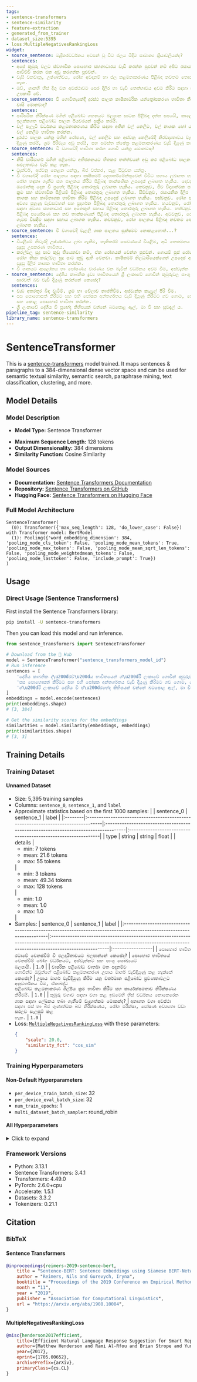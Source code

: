 ```yaml
---
tags:
- sentence-transformers
- sentence-similarity
- feature-extraction
- generated_from_trainer
- dataset_size:5395
- loss:MultipleNegativesRankingLoss
widget:
- source_sentence: මැදිකරවර්ධනය අවසන් වූ විට ජලය මිදීම සාමාන්‍ය ක්‍රියාවලියක්ද?
  sentences:
  - අපේ කුඹුරු වලට ස්වභාවික පොහොර සහනාධාරය වැඩි කරන්න පුළුවන් නම් අපිට රසායනික පොහොර
    පාවිච්චි කරන එක අඩු කරගන්න පුළුවන්.
  - වැසි වකවානු, උෂ්ණත්වය, රෝග අවදානම් හා ජල කළමනාකරණය පිළිබඳ නවතම තොරතුරු ලබා ගත
    හැක.
  - ඔව්, ශාකහි හිස් දිගු වන අවස්ථාවට පෙර දිලීර හා වැඩි තෙත්භාවය අවම කිරීම සඳහා එය
    උපකාරී වේ.
- source_sentence: වී ගොවිතැනේදී දුරස්ථ පාලක කෘෂිකාර්මික යන්ත්‍රෝපකරණ භාවිතා කිරීමේ
    වාසි මොනවාද?
  sentences:
  - පාරිසරික නිරීක්ෂණ මගින් පළිබෝධ ගහනයට බලපාන සාධක පිළිබඳ දත්ත සපයයි, කාලෝචිත සහ
    ඉලක්කගත පළිබෝධ පාලන පියවරයන් සක්‍රීය කරයි.
  - වල් පැලෑටි වර්ධනය කළමනාකරණය කිරීම සඳහා අතින් වල් නෙලීම, වල් නාශක හෝ යාන්ත්‍රික
    වල් නෙලීම භාවිතා කරන්න.
  - දුරස්ථ පාලක යන්ත්‍ර මගින් රෝපණ, වල් නෙලීම සහ අස්වනු නෙලීමේදී නිරවද්‍යතාවය වැඩි
    දියුණු කරයි, ශ්‍රම පිරිවැය අඩු කරයි, සහ සමස්ත ක්ෂේත්‍ර කළමනාකරණය වැඩි දියුණු කරයි.
- source_sentence: වී වගාවේදී භාවිතා කරන ගොවි යන්ත්‍ර මොනවාද?
  sentences:
  - නිසි වාරිමාර්ග මගින් පළිබෝධ අභිජනනයට හිතකර තත්ත්වයන් අඩු කර පළිබෝධ පාලන ක්‍රමවල
    සඵලතාවය වැඩි කළ හැක.
  - ට්‍රැක්ටර්, අස්වනු නෙළන යන්ත්‍ර, බීජ වප්කර, පැළ සිටුවන යන්ත්‍ර.
  - වී වගාවේදී රෝග පාලනය සඳහා කෘෂිකර්ම දෙපාර්තමේන්තුවෙන් විවිධ සහාය ලබාගත හැකිය. පළමුව,
    රෝග හඳුනා ගැනීම සහ පාලනය කිරීම පිළිබඳ තාක්ෂණික උපදෙස් ලබාගත හැකිය. දෙවනුව, රෝගවලට
    ඔරොත්තු දෙන වී ප්‍රභේද පිළිබඳ තොරතුරු ලබාගත හැකිය. තෙවනුව, ජීව විද්‍යාත්මක පාලන
    ක්‍රම සහ ස්වභාවික පිළියම් පිළිබඳ තොරතුරු ලබාගත හැකිය. සිව්වනුව, රසායනික දිලීර
    නාශක සහ කෘමිනාශක භාවිතා කිරීම පිළිබඳ උපදෙස් ලබාගත හැකිය. පස්වනුව, රෝග පාලනය සඳහා
    අවශ්‍ය පුහුණු වැඩසටහන් සහ ප්‍රදර්ශන පිළිබඳ තොරතුරු ලබාගත හැකිය. හයවනුව, රෝග පාලනය
    සඳහා අවශ්‍ය සහනාධාර සහ අනෙකුත් සහාය පිළිබඳ තොරතුරු ලබාගත හැකිය. හත්වනුව, රෝග පාලනය
    පිළිබඳ පර්යේෂණ සහ නව තාක්ෂණයන් පිළිබඳ තොරතුරු ලබාගත හැකිය. අටවනුව, රෝග පාලනය පිළිබඳ
    ගැටළු විසඳීම සඳහා සහාය ලබාගත හැකිය. නවවනුව, රෝග පාලනය පිළිබඳ නවතම තොරතුරු සහ නිර්දේශ
    ලබාගත හැකිය.
- source_sentence: වී වගාවෙදී වැලලි ශාක පාලනය සූක්ෂමව නොකළහොත්...?
  sentences:
  - වියළීමේ නිවැරදි උෂ්ණත්වය ලබා ගැනීම, හැකිතරම් සෙවණයේ වියළීම, අධි තෙතමනය වැලැක්වීමට
    සුදුසු උපකරණ භාවිතය.
  - කරල්වල සුදු පාට කුඩු තියෙනවා නම්, ඒක රෝගයක් වෙන්න පුළුවන්. ගොයම් පුස් රෝගය වගේ
    රෝග නිසා කරල්වල සුදු පාට කුඩු ඇති වෙනවා. කෘෂිකර්ම නිලධාරියෙක්ගෙන් උපදෙස් අරගෙන
    සුදුසු දිලීර නාශක භාවිතා කරන්න.
  - වී ශාකයට ආලෝකය හා පෝෂණය වාරණය වන බැවින් වර්ධනය අවම වීම, අස්වැන්න පහත වැටීම.
- source_sentence: දේශීය කාබනික ද්‍රව්‍ය භාවිතයෙන් ශ්‍රී ලංකාවේ ගොවීන් කුඹුරුවල පාංශු
    සාරවත් බව වැඩි දියුණු කරන්නේ කෙසේද?
  sentences:
  - වැඩ අතරතුර බිඳ වැටීම්, ශ්‍රම හා වේලාව නාස්තිවීම, අස්වැන්න කැළැල් පිරි වීම.
  - පස පොහොසත් කිරීමට සහ එහි පෝෂක අන්තර්ගතය වැඩි දියුණු කිරීමට ගව ගොම, කොම්පෝස්ට්
    සහ කොළ පොහොර භාවිතා කරන්න.
  - ශ්‍රී ලංකාවේ දේශීය වී ප්‍රභේද කිහිපයක් වන්නේ බටපොළ ඇල්, මා වී සහ සුවඳැල් ය.
pipeline_tag: sentence-similarity
library_name: sentence-transformers
---
```


# SentenceTransformer

This is a [sentence-transformers](https://www.SBERT.net) model trained. It maps sentences & paragraphs to a 384-dimensional dense vector space and can be used for semantic textual similarity, semantic search, paraphrase mining, text classification, clustering, and more.

## Model Details

### Model Description
- **Model Type:** Sentence Transformer
<!-- - **Base model:** [Unknown](https://huggingface.co/unknown) -->
- **Maximum Sequence Length:** 128 tokens
- **Output Dimensionality:** 384 dimensions
- **Similarity Function:** Cosine Similarity
<!-- - **Training Dataset:** Unknown -->
<!-- - **Language:** Unknown -->
<!-- - **License:** Unknown -->

### Model Sources

- **Documentation:** [Sentence Transformers Documentation](https://sbert.net)
- **Repository:** [Sentence Transformers on GitHub](https://github.com/UKPLab/sentence-transformers)
- **Hugging Face:** [Sentence Transformers on Hugging Face](https://huggingface.co/models?library=sentence-transformers)

### Full Model Architecture

```
SentenceTransformer(
  (0): Transformer({'max_seq_length': 128, 'do_lower_case': False}) with Transformer model: BertModel 
  (1): Pooling({'word_embedding_dimension': 384, 'pooling_mode_cls_token': False, 'pooling_mode_mean_tokens': True, 'pooling_mode_max_tokens': False, 'pooling_mode_mean_sqrt_len_tokens': False, 'pooling_mode_weightedmean_tokens': False, 'pooling_mode_lasttoken': False, 'include_prompt': True})
)
```

## Usage

### Direct Usage (Sentence Transformers)

First install the Sentence Transformers library:

```bash
pip install -U sentence-transformers
```

Then you can load this model and run inference.
```python
from sentence_transformers import SentenceTransformer

# Download from the 🤗 Hub
model = SentenceTransformer("sentence_transformers_model_id")
# Run inference
sentences = [
    'දේශීය කාබනික ද්\u200dරව්\u200dය භාවිතයෙන් ශ්\u200dරී ලංකාවේ ගොවීන් කුඹුරුවල පාංශු සාරවත් බව වැඩි දියුණු කරන්නේ කෙසේද?',
    'පස පොහොසත් කිරීමට සහ එහි පෝෂක අන්තර්ගතය වැඩි දියුණු කිරීමට ගව ගොම, කොම්පෝස්ට් සහ කොළ පොහොර භාවිතා කරන්න.',
    'ශ්\u200dරී ලංකාවේ දේශීය වී ප්\u200dරභේද කිහිපයක් වන්නේ බටපොළ ඇල්, මා වී සහ සුවඳැල් ය.',
]
embeddings = model.encode(sentences)
print(embeddings.shape)
# [3, 384]

# Get the similarity scores for the embeddings
similarities = model.similarity(embeddings, embeddings)
print(similarities.shape)
# [3, 3]
```

<!--
### Direct Usage (Transformers)

<details><summary>Click to see the direct usage in Transformers</summary>

</details>
-->

<!--
### Downstream Usage (Sentence Transformers)

You can finetune this model on your own dataset.

<details><summary>Click to expand</summary>

</details>
-->

<!--
### Out-of-Scope Use

*List how the model may foreseeably be misused and address what users ought not to do with the model.*
-->

<!--
## Bias, Risks and Limitations

*What are the known or foreseeable issues stemming from this model? You could also flag here known failure cases or weaknesses of the model.*
-->

<!--
### Recommendations

*What are recommendations with respect to the foreseeable issues? For example, filtering explicit content.*
-->

## Training Details

### Training Dataset

#### Unnamed Dataset

* Size: 5,395 training samples
* Columns: <code>sentence_0</code>, <code>sentence_1</code>, and <code>label</code>
* Approximate statistics based on the first 1000 samples:
  |         | sentence_0                                                                       | sentence_1                                                                         | label                                                         |
  |:--------|:---------------------------------------------------------------------------------|:-----------------------------------------------------------------------------------|:--------------------------------------------------------------|
  | type    | string                                                                           | string                                                                             | float                                                         |
  | details | <ul><li>min: 7 tokens</li><li>mean: 21.6 tokens</li><li>max: 55 tokens</li></ul> | <ul><li>min: 3 tokens</li><li>mean: 49.34 tokens</li><li>max: 128 tokens</li></ul> | <ul><li>min: 1.0</li><li>mean: 1.0</li><li>max: 1.0</li></ul> |
* Samples:
  | sentence_0                                                                                                          | sentence_1                                                                                                                                                                   | label            |
  |:--------------------------------------------------------------------------------------------------------------------|:-----------------------------------------------------------------------------------------------------------------------------------------------------------------------------|:-----------------|
  | <code>පොහොර භාවිත රටාවේ වෙනස්වීම් වී ඵලදායිතාවයට බලපාන්නේ කෙසේද?</code>                                             | <code>පොහොර භාවිතයේ වෙනස්වීම් බෝග වර්ධනයට, අස්වැන්නට සහ පාංශු සෞඛ්‍යයට බලපායි.</code>                                                                                        | <code>1.0</code> |
  | <code>වාර්ෂික පළිබෝධ වාර්තා මත පදනම්ව ගොවීන්ට ඔවුන්ගේ පළිබෝධ කළමනාකරණ උපාය මාර්ග වැඩිදියුණු කළ හැක්කේ කෙසේද?</code> | <code>උපාය මාර්ග වැඩිදියුණු කිරීම යනු වර්තමාන පළිබෝධ ප්‍රවණතාවලට අනුවර්තනය වීම, ඒකාබද්ධ පළිබෝධ කළමනාකරණ ශිල්පීය ක්‍රම භාවිතා කිරීම සහ කාර්යක්ෂමතාව නිරීක්ෂණය කිරීමයි.</code> | <code>1.0</code> |
  | <code>කුඹුරු වගාව සඳහා වගා කළ ඉඩමෙහි හිස් වර්ධනය නොකෙරෙන ශාක සඳහා ලේඛනය තබා ගැනීමේ වැදගත්කම මොකක්ද?</code>         | <code>අනාගත වගා අවස්ථා සඳහා පස් හා බීජ ගුණාත්මක බව නිරීක්ෂණය, රෝග පරීක්ෂා, පෝෂණ අවශ්‍යතා වඩා සරලව සැලසුම් කළ හැක.</code>                                                     | <code>1.0</code> |
* Loss: [<code>MultipleNegativesRankingLoss</code>](https://sbert.net/docs/package_reference/sentence_transformer/losses.html#multiplenegativesrankingloss) with these parameters:
  ```json
  {
      "scale": 20.0,
      "similarity_fct": "cos_sim"
  }
  ```

### Training Hyperparameters
#### Non-Default Hyperparameters

- `per_device_train_batch_size`: 32
- `per_device_eval_batch_size`: 32
- `num_train_epochs`: 1
- `multi_dataset_batch_sampler`: round_robin

#### All Hyperparameters
<details><summary>Click to expand</summary>

- `overwrite_output_dir`: False
- `do_predict`: False
- `eval_strategy`: no
- `prediction_loss_only`: True
- `per_device_train_batch_size`: 32
- `per_device_eval_batch_size`: 32
- `per_gpu_train_batch_size`: None
- `per_gpu_eval_batch_size`: None
- `gradient_accumulation_steps`: 1
- `eval_accumulation_steps`: None
- `torch_empty_cache_steps`: None
- `learning_rate`: 5e-05
- `weight_decay`: 0.0
- `adam_beta1`: 0.9
- `adam_beta2`: 0.999
- `adam_epsilon`: 1e-08
- `max_grad_norm`: 1
- `num_train_epochs`: 1
- `max_steps`: -1
- `lr_scheduler_type`: linear
- `lr_scheduler_kwargs`: {}
- `warmup_ratio`: 0.0
- `warmup_steps`: 0
- `log_level`: passive
- `log_level_replica`: warning
- `log_on_each_node`: True
- `logging_nan_inf_filter`: True
- `save_safetensors`: True
- `save_on_each_node`: False
- `save_only_model`: False
- `restore_callback_states_from_checkpoint`: False
- `no_cuda`: False
- `use_cpu`: False
- `use_mps_device`: False
- `seed`: 42
- `data_seed`: None
- `jit_mode_eval`: False
- `use_ipex`: False
- `bf16`: False
- `fp16`: False
- `fp16_opt_level`: O1
- `half_precision_backend`: auto
- `bf16_full_eval`: False
- `fp16_full_eval`: False
- `tf32`: None
- `local_rank`: 0
- `ddp_backend`: None
- `tpu_num_cores`: None
- `tpu_metrics_debug`: False
- `debug`: []
- `dataloader_drop_last`: False
- `dataloader_num_workers`: 0
- `dataloader_prefetch_factor`: None
- `past_index`: -1
- `disable_tqdm`: False
- `remove_unused_columns`: True
- `label_names`: None
- `load_best_model_at_end`: False
- `ignore_data_skip`: False
- `fsdp`: []
- `fsdp_min_num_params`: 0
- `fsdp_config`: {'min_num_params': 0, 'xla': False, 'xla_fsdp_v2': False, 'xla_fsdp_grad_ckpt': False}
- `fsdp_transformer_layer_cls_to_wrap`: None
- `accelerator_config`: {'split_batches': False, 'dispatch_batches': None, 'even_batches': True, 'use_seedable_sampler': True, 'non_blocking': False, 'gradient_accumulation_kwargs': None}
- `deepspeed`: None
- `label_smoothing_factor`: 0.0
- `optim`: adamw_torch
- `optim_args`: None
- `adafactor`: False
- `group_by_length`: False
- `length_column_name`: length
- `ddp_find_unused_parameters`: None
- `ddp_bucket_cap_mb`: None
- `ddp_broadcast_buffers`: False
- `dataloader_pin_memory`: True
- `dataloader_persistent_workers`: False
- `skip_memory_metrics`: True
- `use_legacy_prediction_loop`: False
- `push_to_hub`: False
- `resume_from_checkpoint`: None
- `hub_model_id`: None
- `hub_strategy`: every_save
- `hub_private_repo`: None
- `hub_always_push`: False
- `gradient_checkpointing`: False
- `gradient_checkpointing_kwargs`: None
- `include_inputs_for_metrics`: False
- `include_for_metrics`: []
- `eval_do_concat_batches`: True
- `fp16_backend`: auto
- `push_to_hub_model_id`: None
- `push_to_hub_organization`: None
- `mp_parameters`: 
- `auto_find_batch_size`: False
- `full_determinism`: False
- `torchdynamo`: None
- `ray_scope`: last
- `ddp_timeout`: 1800
- `torch_compile`: False
- `torch_compile_backend`: None
- `torch_compile_mode`: None
- `dispatch_batches`: None
- `split_batches`: None
- `include_tokens_per_second`: False
- `include_num_input_tokens_seen`: False
- `neftune_noise_alpha`: None
- `optim_target_modules`: None
- `batch_eval_metrics`: False
- `eval_on_start`: False
- `use_liger_kernel`: False
- `eval_use_gather_object`: False
- `average_tokens_across_devices`: False
- `prompts`: None
- `batch_sampler`: batch_sampler
- `multi_dataset_batch_sampler`: round_robin

</details>

### Framework Versions
- Python: 3.13.1
- Sentence Transformers: 3.4.1
- Transformers: 4.49.0
- PyTorch: 2.6.0+cpu
- Accelerate: 1.5.1
- Datasets: 3.3.2
- Tokenizers: 0.21.1

## Citation

### BibTeX

#### Sentence Transformers
```bibtex
@inproceedings{reimers-2019-sentence-bert,
    title = "Sentence-BERT: Sentence Embeddings using Siamese BERT-Networks",
    author = "Reimers, Nils and Gurevych, Iryna",
    booktitle = "Proceedings of the 2019 Conference on Empirical Methods in Natural Language Processing",
    month = "11",
    year = "2019",
    publisher = "Association for Computational Linguistics",
    url = "https://arxiv.org/abs/1908.10084",
}
```

#### MultipleNegativesRankingLoss
```bibtex
@misc{henderson2017efficient,
    title={Efficient Natural Language Response Suggestion for Smart Reply},
    author={Matthew Henderson and Rami Al-Rfou and Brian Strope and Yun-hsuan Sung and Laszlo Lukacs and Ruiqi Guo and Sanjiv Kumar and Balint Miklos and Ray Kurzweil},
    year={2017},
    eprint={1705.00652},
    archivePrefix={arXiv},
    primaryClass={cs.CL}
}
```

<!--
## Glossary

*Clearly define terms in order to be accessible across audiences.*
-->

<!--
## Model Card Authors

*Lists the people who create the model card, providing recognition and accountability for the detailed work that goes into its construction.*
-->

<!--
## Model Card Contact

*Provides a way for people who have updates to the Model Card, suggestions, or questions, to contact the Model Card authors.*
-->